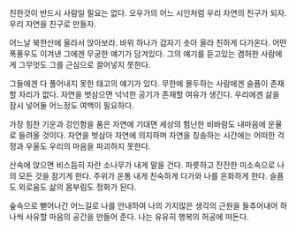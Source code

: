 친한것이 반드시 사람일 필요는 없다.
오우가의 어느 시인처럼
우리 자연의 친구가 되자.
우리 자연을 친구로 만들자.

어느날 북한산에 올라서 앉아보라.
바위 하나가 갑자기 솟아 올라 친하게 다가온다.
어떤 폭풍우도 이겨낸 그에겐 무궁한 얘기가 담겨있다.
그의 얘기를 듣고있는 겸허한 사람에게
그무엇도 그를 근심으로 끌어넣지 못한다.

그들에겐 다 풀어내지 못한 태고의 얘기가 있다.
무한에 몰두하는 사람에겐 슬픔이 존재할 자리가 없다.
자연을 벗삼으면 넉넉한 공기가 존재할 여유가 생긴다.
우리에겐 삶을 잠시 넣어둘 어느정도 여백이 필요하다.

가장 힘찬 기운과 강인함을 품은 자연에 기대면
세상의 험난한 비바람도 내마음에 운율로 들려올 것이다.
자연을 벗삼아 자연에 의지하며 자연을 칭송하는 시간에는 
어떠한 걱정과 우울도 우리의 마음을 파괴하지 못한다.

산속에 앉으면 비스듬히 자란 소나무가 내게 말을 건다.
파릇하고 잔잔한 미소속으로 나의 모든 것을 잠기게 한다.
주위가 온통 내게 친숙하게 다가와 나를 온화하게 한다.
슬픔도 외로움도 삶의 몸부림도 정화가 된다.

숲속으로 뻗어나간 어느길로 나를 안내하여 
나의 가지많은 생각의 근원을 들추어내어 
하나씩 사유할 마음의 공간을 만들어 준다.
나는 유유히 행복의 허공에 떠돈다.